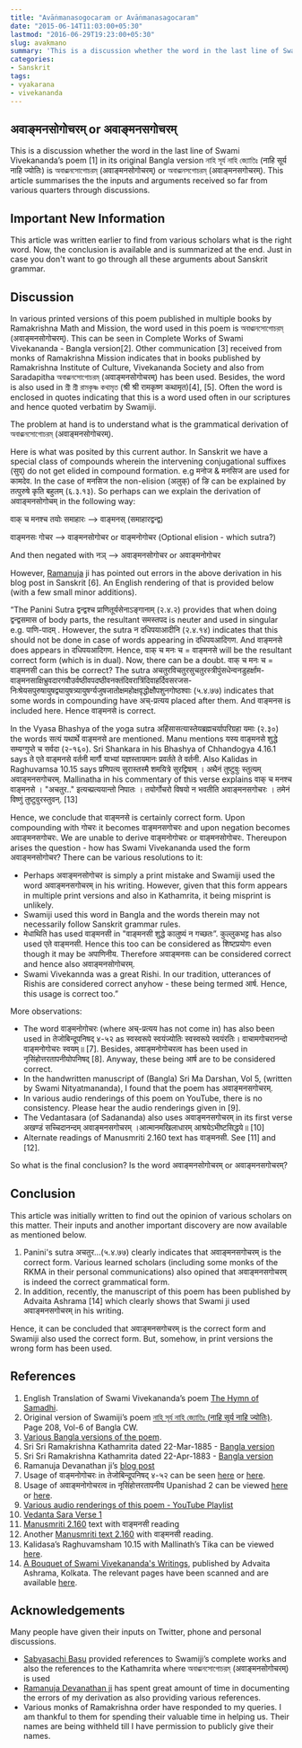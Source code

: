```yaml
---
title: "Avāṅmanasogocaram or Avāṅmanasagocaram"
date: "2015-06-14T11:03:00+05:30"
lastmod: "2016-06-29T19:23:00+05:30"
slug: avakmano
summary: 'This is a discussion whether the word in the last line of Swami Vivekananda’s poem in its original Bangla version নাহি সূর্য নাহি জ্যোতিঃ (नाहि सूर्य नाहि ज्योतिः) is अवाङ्मनसोगोचरम्  or अवाङ्मनसगोचरम्'
categories:
- Sanskrit
tags:
- vyakarana
- vivekananda
---
```



अवाङ्मनसोगोचरम् or अवाङ्मनसगोचरम् 
--------------------------

This is a discussion whether the word in the last line of Swami Vivekananda’s poem [1] in its original Bangla version নাহি সূর্য নাহি জ্যোতিঃ (नाहि सूर्य नाहि ज्योतिः) is অবাঙ্মনসোগোচরম্ (अवाङ्मनसोगोचरम्) or অবাঙ্মনসগোচরম্ (अवाङ्मनसगोचरम्). This article summarises the  the inputs and arguments received so far from various quarters through discussions. 

Important New Information
---------------

This article was written earlier to find from various scholars what is the right word. Now, the conclusion is available and is summarized at the end. Just in case you don't want to go through all these arguments about Sanskrit grammar.

Discussion
-------

In various printed versions of this poem published in multiple books by Ramakrishna Math and Mission, the word used in this poem is অবাঙ্মনসোগোচরম্ (अवाङ्मनसोगोचरम्). This can be seen in Complete Works of Swami Vivekananda - Bangla version[2]. Other communication [3] received from monks of Ramakrishna Mission indicates that in books published by Ramakrishna Institute of Culture, Vivekananda Society and also from Saradapitha অবাঙ্মনসোগোচরম্ (अवाङ्मनसोगोचरम्) has been used. Besides, the word is also used in শ্রী শ্রী রামকৃষ্ণ কথামৃত (श्री श्री रामकृष्ण कथामृत)[4], [5]. Often the word is enclosed in quotes indicating that this is a word used often in our scriptures and hence quoted verbatim by Swamiji. 

The problem at hand is to understand what is the grammatical derivation of  অবাঙ্মনসোগোচরম্ (अवाङ्मनसोगोचरम्).

Here is what was posited by this current author. In Sanskrit we have a special class of compounds wherein the intervening conjugational suffixes (सुप्) do not get elided in compound formation. e.g मनोज & मनसिज are used for कामदेव. In the case of मनसिज the non-elision (अलुक्) of ङि can be explained by तत्पुरुषे कृति बहुलम् (६.३.१३). So perhaps can we explain the derivation of अवाङ्मनसोगोचम् in the following way:

वाक् च मनश्च तयोः समाहारः —> वाङ्मनस् (समाहारद्वन्द्व)  

वाङ्मनसः गोचर —> वाङ्मनसोगोचर or वाङ्मनोगोचर (Optional elision - which sutra?)  

And then negated with नञ् —> अवाङ्मनसोगोचर or अवाङ्मनोगोचर

However, [Ramanuja](https://twitter.com/iksusara) ji has pointed out errors in the above derivation in his blog post in Sanskrit [6]. An English rendering of that is provided below (with a few small minor additions).

“The Panini Sutra द्वन्द्वश्च प्राणितूर्यसेनाऽङ्गानाम् (२.४.२) provides that when doing द्वन्द्वसमास of body parts, the resultant समस्तपद is neuter and used in singular e.g. पाणि-पादम् . However, the sutra न दधिपयाआदीनि (२.४.१४) indicates that this should not be done in case of words appearing in दधिपयआदिगण. And वाङ्मनसे does appears in दधिपयआदिगण. Hence, वाक् च मनः च = वाङ्मनसे will be the resultant correct form (which is in dual). Now, there can be a doubt. वाक् च मनः च = वाङ्मनसी can this be correct? The sutra अचतुरविचतुरसुचतुरस्त्रीपुंसधेन्वनडुहर्क्षाम-वाङ्मनसाक्षिभ्रुवदारगवौउर्वष्ठीवपदष्ठीवनक्तंदिवरात्रिंदिवाहर्दिवसरजस-निःश्रेयसपुरुषायुषद्व्यायुषत्र्यायुषर्ग्यजुषजातोक्षमहोक्षवृद्धोक्षौपशुनगोष्ठश्वाः (५.४.७७) indicates that some words in compounding have अच्-प्रत्यय placed after them. And  वाङ्मनस is included here. Hence वाङ्मनसे is correct. 

In the Vyasa Bhashya of the yoga sutra अहिंसासत्यास्तेयब्रह्मचर्यापरिग्रहा यमाः (२.३०) the words सत्यं यथार्थे वाङ्मनसे are mentioned. Manu mentions यस्य वाङ्मनसे शुद्धे सम्यग्गुप्ते च सर्वदा (२-१६०). Sri Shankara in his Bhashya of Chhandogya 4.16.1 says ते एते वाङ्मनसे वर्तनी मार्गौ याभ्यां यज्ञस्तायमानः प्रवर्तते ते वर्तनी. Also Kalidas in Raghuvamsa 10.15 says प्रणिपत्य सुरास्तस्मै शमयित्रे सुरद्विषाम् । अथैनं तुष्टुवुः स्तुत्यम् अवाङ्मनसगोचरम्. Mallinatha in his commentary of this verse explains वाक् च मनश्च वाङ्मनसे । "अचतुर​.." इत्यच्प्रत्ययान्तो निपातः । तयोर्गोचरो विषयो न भवतीति अवाङ्मनसगोचरः । तमेनं विष्णुं तुष्टुवुरस्तुवन्. [13]

Hence, we conclude that वाङ्मनसे is certainly  correct form. Upon compounding with गोचरः it becomes वाङ्मनसगोचरः and upon negation becomes अवाङ्मनसगोचरः. We are unable to derive वाङ्मनोगोचरः or वाङ्मनसोगोचरः. Thereupon arises the question - how has Swami Vivekananda used the form अवाङ्मनसोगोचर? There can be various resolutions to it:

*  Perhaps अवाङ्मनसोगोचर is simply a print mistake and Swamiji used the word अवाङ्मनसगोचरम् in his writing. However, given that this form appears in multiple print versions and also in Kathamrita, it being misprint is unlikely.
* Swamiji used this word in Bangla and the words therein may not necessarily follow Sanskrit grammar rules.
* मेधाथिति has used वाङ्मनसी in "वाङ्मनसी शुद्धे कालुष्यं न गच्छतः”. कुल्लुकभट्ट has also used एते वाङ्मनसी. Hence this too can be considered as शिष्टप्रयोगः even though it may be अपाणिनीय. Therefore अवाङ्मनसः can be considered correct and hence also अवाङ्मनसोगोचरम्. 
* Swami Vivekannda was a great Rishi. In our tradition, utterances of Rishis are considered correct anyhow - these being termed आर्ष. Hence, this usage is correct too.”

More observations:

* The word वाङ्मनोगोचरः (where अच्-प्रत्यय  has not come in) has also been used in तेजोबिन्दूपनिषद् ४-५२ as स्वस्वरूपे स्वयंज्योतिः स्वस्वरूपे स्वयंरतिः। वाचामगोचरानन्दो वाङ्मनोगोचरः स्वयम्॥ [7]. Besides, अवाङ्मनोगोचरत्व has been used in नृसिंहोत्तरतापनीयोपनिषद् [8]. Anyway, these being आर्ष are to be considered correct. 
* In the handwritten manuscript of (Bangla) Sri Ma Darshan, Vol 5, (written by Swami Nityatmananda), I found that the poem has अवाङ्मनसगोचरम्.  
* In various audio renderings of this poem on YouTube, there is no consistency. Please hear the audio renderings given in [9].
* The Vedantasara (of Sadananda) also uses अवाङ्मनसगोचरम् in its first verse अखण्डं सच्चिदानन्दम् अवाङ्मनसगोचरम् ।आत्मानमखिलाधारम् आश्रयेऽभीष्टसिद्धये॥ [10]
* Alternate readings of Manusmriti 2.160 text has वाङ्मनसी. See [11] and [12].

So what is the final conclusion? Is the word अवाङ्मनसोगोचरम् or अवाङ्मनसगोचरम्? 

Conclusion
----------

This article was initially written to find out the opinion of various scholars on this matter. Their inputs and another important discovery are now available as mentioned below.

1. Panini's sutra अचतुर...(५.४.७७) clearly indicates that अवाङ्मनसगोचरम् is the correct form. Various learned scholars (including some monks of the RKMA in their personal communications) also opined that अवाङ्मनसगोचरम् is indeed the correct grammatical form.
2. In addition, recently, the manuscript of this poem has been published by Advaita Ashrama [14] which clearly shows that Swami ji used अवाङ्मनसगोचरम् in his writing.

Hence, it can be concluded that अवाङ्मनसगोचरम् is the correct form and Swamiji also used the correct form. But, somehow, in print versions the wrong form has been used. 

References
--------

1.  English Translation of Swami Vivekananda’s poem [The Hymn of Samadhi](http://www.ramakrishnavivekananda.info/vivekananda/volume_4/translation_poems/the_hymn_of_samadhi.htm). 
2.  Original version of Swamiji’s poem [নাহি সূর্য নাহি জ্যোতিঃ (नाहि सूर्य नाहि ज्योतिः)](https://twitter.com/sabyasachibasu_/status/609786190976290816). Page 208, Vol-6 of Bangla CW.
3.   [Various Bangla versions of the poem](https://twitter.com/snchd/status/610146313619902464).
4. Sri Sri Ramakrishna Kathamrita dated 22-Mar-1885 - [Bangla version](http://www.ramakrishnavivekananda.info/kathamrita/unicodekathamrita/43_b_withdevotees_768_771.html)
5. Sri Sri Ramakrishna Kathamrita dated 22-Apr-1883 - [Bangla version](http://www.ramakrishnavivekananda.info/kathamrita/unicodekathamrita/13_e_acharya_becharam_181_183.html)
6. Ramanuja Devanathan ji’s [blog post](http://iksusara.blogspot.in/2015/06/blog-post_14.html)
7. Usage of वाङ्मनोगोचरः  in तेजोबिन्दूपनिषद् ४-५२ can be seen [here](https://twitter.com/iksusara/status/610051642671542272) or [here](https://archive.org/stream/120UpanishadSan/120upanishadSan#page/n286/mode/1up).
8. Usage of अवाङ्मनोगोचरत्व  in नृसिंहोत्तरतापनीय Upanishad 2 can be viewed [here](https://twitter.com/snchd/status/610025273489108992) or [here](https://archive.org/stream/120UpanishadSan/120upanishadSan#page/n243/mode/1up).
9. [Various audio renderings of this poem - YouTube Playlist](https://www.youtube.com/playlist?list=PLv9Z_mXB0XgIKjMSW9OIhrUX-NpjdzCv9)
10. [Vedanta Sara Verse 1](http://incarnateword.in/sabcl/12/sadanandas-essence-of-vedanta) 
11. [Manusmriti 2.160](https://archive.org/stream/Manusmriti_201503/Manusmriti#page/n117/mode/1up) text with वाङ्मनसी reading 
12. Another [Manusmriti text 2.160](https://archive.org/stream/ManuSmritHindi-GpDwivedi#page/n189/mode/1up) with वाङ्मनसी reading.
13. Kalidasa’s Raghuvamsham 10.15 with Mallinath’s Tika can be viewed [here](https://archive.org/stream/raghuvamsha_with_sanjeevini_commentary_of_mallinatha/Raghuvamsha%20Mahakavya%20with%20the%20Sanjeevini%20commentary%20of%20Mallinatha#page/n210/mode/1up).
14. [A Bouquet of Swami Vivekananda's Writings](http://www.advaitaashrama.org/Book/Detail/8099), published by Advaita Ashrama, Kolkata. The relevant pages have been scanned and are available [here](/pics/TheHymnOfSamadhi.pdf). 



Acknowledgements
--------
Many people have given their inputs on Twitter, phone and personal discussions. 

*   [Sabyasachi Basu](https://twitter.com/SabyasachiBasu_) provided references to Swamiji’s complete works and also the references to the Kathamrita where অবাঙ্মনসোগোচরম্ (अवाङ्मनसोगोचरम्) is used
*  [Ramanuja Devanathan ji](https://twitter.com/iksusara/) has spent great amount of time in documenting the errors of my derivation as also providing various references. 
* Various monks of Ramakrishna order have responded to my queries. I am  thankful to them for spending their valuable time in helping us. Their names are being withheld till I have permission to publicly give their names.
